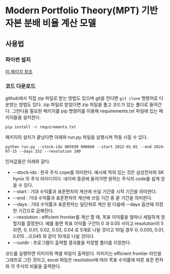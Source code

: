 # Modern Portfolio Theory(MPT) 기반 자본 분배 비율 계산 모델

## 사용법

### 파이썬 설치
[이 페이지 참조](https://wikidocs.net/8)

### 코드 다운로드
github에서 직접 zip 파일로 받는 방법도 있으며 git을 안다면 `git clone` 명령어로 다운받는 방법도 있다.
zip 파일로 받았다면 zip 파일을 풀고 코드가 있는 폴더로 들어간다.
그런다음 필요한 페키지를 pip 명령어를 이용해 requirements.txt 파일에 있는 패키지들을 설치한다.

```shell
pip install -r requirements.txt
```

패키지의 설치가 끝났다면 아래와 run.py 파일을 실행시켜 작동 시킬 수 있다.
```shell
python run.py --stock-ids 005930 000660 --start 2022-01-01 --end 2024-07-15 --days 252 --resolution 100
```

인자값들은 아래와 같다.
* --stock-ids : 한국 주식 cope를 의미한다. 예시에 적혀 있는 것은 삼성전자와 SK hynix 의 주식 아이디이다. 네이버 증권에 들어가면 원하는 주식의 code를 쉽게 얻을 수 있다.
* --start : 기대 수익률과 표준편차의 계산에 쓰일 기간중 시작 기간을 의미한다.
* --end : 기대 수익률과 표준편차의 계산에 쓰일 기간 중 끝 기간을 의미한다.
* --days : 기대 수익률과 표준편차는 일단위로 계산 된 다음에 --days 옵션에 지정한 기간으로 곱해진다.
* --resolution : efficient frontier를 계산 할 때, 목표 이익률을 얼마나 세밀하게 정할지를 결정한다. 예를 들면 목표 이익률 구간이 0 과 0.05 사이고 resolution이 5라면, 0, 0.01, 0.02, 0.03, 0.04 로 5개로 나뉠 것이고 10일 경우 0, 0.005, 0.01, 0.015 ...0.045 와 같이 10개로 나뉠 것이다.
* --outdir : 프로그램이 출력할 결과물을 저장할 폴더를 지정한다.

코드를 실행하면 이미지와 엑셀 파일이 출력된다. 이미지는 efficient frontier 라인을 그래프로 그린 것이고, excel 파일은 resolution에 따라 목표 수익률에 따른 표준 편차와 각 주식의 비율을 출력한다.



